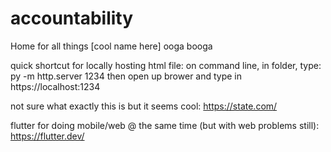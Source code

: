 # accountability
Home for all things [cool name here]
ooga booga 


quick shortcut for locally hosting html file:
 on command line, in folder, type:
  py -m http.server 1234
 then open up brower and type in https://localhost:1234

not sure what exactly this is but it seems cool:
https://state.com/

flutter for doing mobile/web @ the same time (but with web problems still):
https://flutter.dev/
